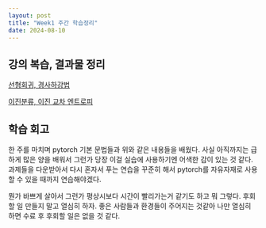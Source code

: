 ```yaml
---
layout: post
title: "Week1 주간 학습정리"
date: 2024-08-10
---
```


## 강의 복습, 결과물 정리

[선형회귀, 경사하강법](https://ardkyer.github.io/2024/08/08/%ED%95%99%EC%8A%B5%EC%A0%95%EB%A6%AC.html)

[이진분류, 이진 교차 엔트로피](https://ardkyer.github.io/2024/08/09/%ED%95%99%EC%8A%B5%EC%A0%95%EB%A6%AC.html)

## 학습 회고

한 주를 마치며 pytorch 기본 문법들과 위와 같은 내용들을 배웠다. 사실 아직까지는 급하게 많은 양을 배워서 그런가 당장 이걸 실습에 사용하기엔 어색한 감이 있는 것 같다. 과제들을 다운받아서 다시 혼자서 푸는 연습을 꾸준히 해서 pytorch를 자유자재로 사용할 수 있을 때까지 연습해야겠다.

뭔가 바쁘게 살아서 그런가 평상시보다 시간이 빨리가는거 같기도 하고 뭐 그렇다. 후회할 일 만들지 말고 열심히 하자. 좋은 사람들과 환경들이 주어지는 것같아 나만 열심히 하면 수료 후 후회할 일은 없을 것 같다.
